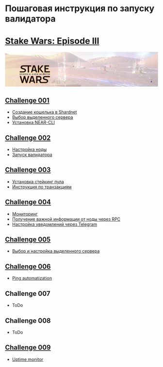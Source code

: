# Пошаговая инструкция по запуску валидатора
# [Stake Wars: Episode III](https://github.com/near/stakewars-iii)
![](https://github.com/BTCSecure/stakewars-3/blob/main/images/1.png)
## [Challenge 001](https://github.com/BTCSecure/stakewars-3/blob/main/challenge-001.md)
* [Создание кошелька в Shardnet](https://github.com/BTCSecure/stakewars-3/blob/main/challenge-001.md#%D1%81%D0%BE%D0%B7%D0%B4%D0%B0%D0%BD%D0%B8%D0%B5-%D0%BA%D0%BE%D1%88%D0%B5%D0%BB%D1%8C%D0%BA%D0%B0)
* [Выбор выделенного сервера](https://github.com/BTCSecure/stakewars-3/blob/main/challenge-001.md#%D0%B2%D1%8B%D0%B1%D0%BE%D1%80-%D0%B2%D1%8B%D0%B4%D0%B5%D0%BB%D0%B5%D0%BD%D0%BD%D0%BE%D0%B3%D0%BE-%D1%81%D0%B5%D1%80%D0%B2%D0%B5%D1%80%D0%B0)
* [Установка NEAR-CLI](https://github.com/BTCSecure/stakewars-3/blob/main/challenge-001.md#%D1%83%D1%81%D1%82%D0%B0%D0%BD%D0%BE%D0%B2%D0%BA%D0%B0-near-cli)
## [Challenge 002](https://github.com/BTCSecure/stakewars-3/blob/main/challenge-002.md)
* [Настройка ноды](https://github.com/BTCSecure/stakewars-3/blob/main/challenge-002.md#%D0%BD%D0%B0%D1%81%D1%82%D1%80%D0%BE%D0%B9%D0%BA%D0%B0-%D0%BD%D0%BE%D0%B4%D1%8B)
* [Запуск валидатора](https://github.com/BTCSecure/stakewars-3/blob/main/challenge-002.md#%D0%BD%D0%B0%D1%81%D1%82%D1%80%D0%BE%D0%B9%D0%BA%D0%B0-%D0%BD%D0%BE%D0%B4%D1%8B)
## [Challenge 003](https://github.com/BTCSecure/stakewars-3/blob/main/challenge-003.md)
* [Установка стейкинг пула](https://github.com/BTCSecure/stakewars-3/blob/main/challenge-003.md#%D1%83%D1%81%D1%82%D0%B0%D0%BD%D0%BE%D0%B2%D0%BA%D0%B0-%D1%81%D1%82%D0%B5%D0%B9%D0%BA%D0%B8%D0%BD%D0%B3-%D0%BF%D1%83%D0%BB%D0%B0)
* [Инструкция по транзакциям](https://github.com/BTCSecure/stakewars-3/blob/main/challenge-003.md#%D1%83%D1%81%D1%82%D0%B0%D0%BD%D0%BE%D0%B2%D0%BA%D0%B0-%D1%81%D1%82%D0%B5%D0%B9%D0%BA%D0%B8%D0%BD%D0%B3-%D0%BF%D1%83%D0%BB%D0%B0)
## [Challenge 004](https://github.com/BTCSecure/stakewars-3/blob/main/challenge-004.md)
* [Мониторинг](https://github.com/BTCSecure/stakewars-3/blob/main/challenge-004.md#%D0%BC%D0%BE%D0%BD%D0%B8%D1%82%D0%BE%D1%80%D0%B8%D0%BD%D0%B3)
* [Получение важной информации от ноды через RPC](https://github.com/BTCSecure/stakewars-3/blob/main/challenge-004.md#rpc)
* [Настройка уведомлений через Telegram](https://github.com/BTCSecure/stakewars-3/blob/main/challenge-004.md#rpc)
## [Challenge 005](https://github.com/BTCSecure/stakewars-3/blob/main/challenge-005.md)
* [Выбор и настройка выделенного сервера](https://github.com/BTCSecure/stakewars-3/blob/main/challenge-005.md#%D0%BF%D0%BE%D0%BA%D1%83%D0%BF%D0%BA%D0%B0-vps)
## [Challenge 006](https://github.com/BTCSecure/stakewars-3/blob/main/challenge-006.md)
* [Ping automatization](https://github.com/BTCSecure/stakewars-3/blob/main/challenge-005.md#%D0%BF%D0%BE%D0%BA%D1%83%D0%BF%D0%BA%D0%B0-vps)
## Challenge 007
* ToDo
## Challenge 008
* ToDo
## [Challenge 009](https://github.com/BTCSecure/stakewars-3/blob/main/challenge-009.md)
* [Uptime monitor](https://github.com/BTCSecure/stakewars-3/blob/main/challenge-009.md#%D0%BC%D0%BE%D0%BD%D0%B8%D1%82%D0%BE%D1%80%D0%B8%D0%BD%D0%B3-%D0%B0%D0%BF%D1%82%D0%B0%D0%B9%D0%BC%D0%B0)
